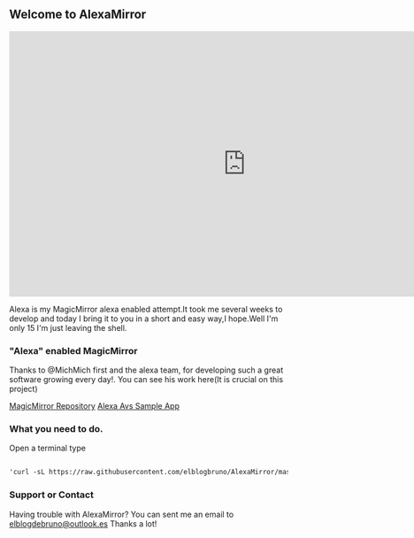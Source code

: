 ## Welcome to AlexaMirror

<iframe width="854" height="480" src="https://www.youtube.com/embed/I0a1GjF9JYk" frameborder="0" allowfullscreen></iframe>

Alexa is my MagicMirror alexa enabled attempt.It took me several weeks to develop and today I bring it to you in a short and easy way,I hope.Well I'm only 15 I'm just leaving the shell.

### "Alexa" enabled MagicMirror

Thanks to @MichMich first and the alexa team, for developing such a great software growing every day!.
You  can see his work here(It is crucial on this project) 

[MagicMirror Repository](https://github.com/MichMich/MagicMirror)
[Alexa Avs Sample App ](https://github.com/alexa/alexa-avs-sample-app/)

### What you need to do.
Open a terminal
type 

```markdown

'curl -sL https://raw.githubusercontent.com/elblogbruno/AlexaMirror/master/installscript.sh | bash'

```

### Support or Contact

Having trouble with AlexaMirror? You can sent me an email to elblogdebruno@outlook.es
Thanks a lot!
